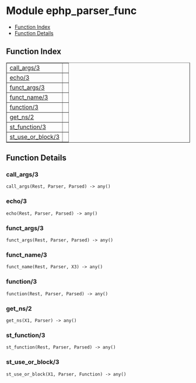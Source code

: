 

# Module ephp_parser_func #
* [Function Index](#index)
* [Function Details](#functions)

<a name="index"></a>

## Function Index ##


<table width="100%" border="1" cellspacing="0" cellpadding="2" summary="function index"><tr><td valign="top"><a href="#call_args-3">call_args/3</a></td><td></td></tr><tr><td valign="top"><a href="#echo-3">echo/3</a></td><td></td></tr><tr><td valign="top"><a href="#funct_args-3">funct_args/3</a></td><td></td></tr><tr><td valign="top"><a href="#funct_name-3">funct_name/3</a></td><td></td></tr><tr><td valign="top"><a href="#function-3">function/3</a></td><td></td></tr><tr><td valign="top"><a href="#get_ns-2">get_ns/2</a></td><td></td></tr><tr><td valign="top"><a href="#st_function-3">st_function/3</a></td><td></td></tr><tr><td valign="top"><a href="#st_use_or_block-3">st_use_or_block/3</a></td><td></td></tr></table>


<a name="functions"></a>

## Function Details ##

<a name="call_args-3"></a>

### call_args/3 ###

`call_args(Rest, Parser, Parsed) -> any()`

<a name="echo-3"></a>

### echo/3 ###

`echo(Rest, Parser, Parsed) -> any()`

<a name="funct_args-3"></a>

### funct_args/3 ###

`funct_args(Rest, Parser, Parsed) -> any()`

<a name="funct_name-3"></a>

### funct_name/3 ###

`funct_name(Rest, Parser, X3) -> any()`

<a name="function-3"></a>

### function/3 ###

`function(Rest, Parser, Parsed) -> any()`

<a name="get_ns-2"></a>

### get_ns/2 ###

`get_ns(X1, Parser) -> any()`

<a name="st_function-3"></a>

### st_function/3 ###

`st_function(Rest, Parser, Parsed) -> any()`

<a name="st_use_or_block-3"></a>

### st_use_or_block/3 ###

`st_use_or_block(X1, Parser, Function) -> any()`

